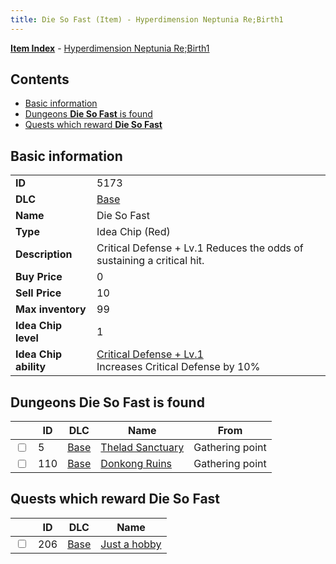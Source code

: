 ```yaml
---
title: Die So Fast (Item) - Hyperdimension Neptunia Re;Birth1
---
```


[**Item Index**](/neptunia/rb1/item/index.html) - [Hyperdimension Neptunia Re;Birth1](/neptunia/rb1)

## Contents

- [Basic information](#basic-information)
- [Dungeons **Die So Fast** is found](#dungeons-die-so-fast-is-found)
- [Quests which reward **Die So Fast**](#quests-which-reward-die-so-fast)
## Basic information

|   |   |
| -- | -- |
| **ID** | 5173 |
| **DLC** | [Base](/neptunia/rb1/dlc/1-base.html) |
| **Name** | Die So Fast |
| **Type** | Idea Chip (Red) |
| **Description** | Critical Defense + Lv.1 Reduces the odds of sustaining a critical hit. |
| **Buy Price** | 0 |
| **Sell Price** | 10 |
| **Max inventory** | 99 |
| **Idea Chip level** | 1 |
| **Idea Chip ability** | [Critical Defense + Lv.1](/neptunia/rb1/avatar/1-9672-critical-defense-lv-1.html)<br />Increases Critical Defense by 10% |


## Dungeons **Die So Fast** is found

|    | ID | DLC | Name | From |
| -- | -- | --- | ---- | ---- |
| <input type="checkbox" id="rb1-dungeon-1-5" class="trackbox" /> | 5 | [Base](/neptunia/rb1/dlc/1-base.html) | [Thelad Sanctuary](/neptunia/rb1/dungeon/1-5-thelad-sanctuary.html) | Gathering point |
| <input type="checkbox" id="rb1-dungeon-1-110" class="trackbox" /> | 110 | [Base](/neptunia/rb1/dlc/1-base.html) | [Donkong Ruins](/neptunia/rb1/dungeon/1-110-donkong-ruins.html) | Gathering point |


## Quests which reward **Die So Fast**

|    | ID | DLC | Name |
| -- | -- | --- | ---- |
| <input type="checkbox" id="rb1-quest-1-206" class="trackbox" /> | 206 | [Base](/neptunia/rb1/dlc/1-base.html) | [Just a hobby](/neptunia/rb1/quest/1-206-just-a-hobby.html) |
